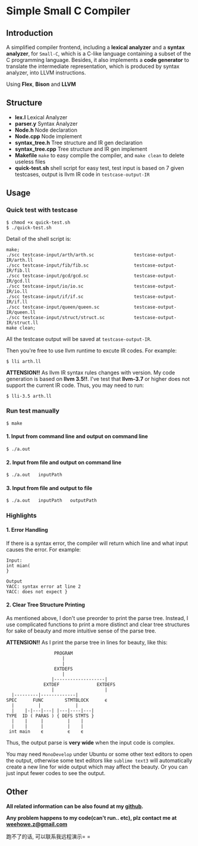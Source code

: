 # Simple Small C Compiler


## Introduction

A simplified compiler frontend, including a **lexical analyzer** and a **syntax analyzer**, for `Small-C`, which is a C-like language containing a subset of the C programming language. Besides, it also implements a **code generator** to translate the intermediate representation, which is produced by syntax analyzer, into LLVM instructions.


Using **Flex**, **Bison** and **LLVM**

## Structure

- **lex.l**       	Lexical Analyzer
- **parser.y**     	Syntax Analyzer
- **Node.h**      	Node declaration
- **Node.cpp**     Node implement
-  **syntax_tree.h** Tree structure and IR gen declaration
-   **syntax_tree.cpp** Tree structure and IR gen implement
- **Makefile**    	`make` to easy compile the compiler, and `make clean` to delete useless files
- **quick-test.sh** 	shell script for easy test, test input is based on 7 given testcases, output is llvm IR code in `testcase-output-IR`

## Usage

### Quick test with testcase

```
$ chmod +x quick-test.sh
$ ./quick-test.sh
```
Detail of the shell script is:
```
make;
./scc testcase-input/arth/arth.sc  			  	testcase-output-IR/arth.ll
./scc testcase-input/fib/fib.sc  				testcase-output-IR/fib.ll
./scc testcase-input/gcd/gcd.sc                 testcase-output-IR/gcd.ll
./scc testcase-input/io/io.sc          		  	testcase-output-IR/io.ll
./scc testcase-input/if/if.sc                   testcase-output-IR/if.ll
./scc testcase-input/queen/queen.sc             testcase-output-IR/queen.ll
./scc testcase-input/struct/struct.sc           testcase-output-IR/struct.ll
make clean;
```

All the testcase output will be saved at `testcase-output-IR`.

Then you're free to use llvm runtime to excute IR codes. For example:
```
$ lli arth.ll
```
**ATTENSION!!**  As llvm IR syntax rules changes with version.  My code generation is based on **llvm 3.5!!**. I've test that **llvm-3.7** or higher does not support the current IR code. Thus,  you may need to run:
```
$ lli-3.5 arth.ll
```
 
### Run test manually

```
$ make
```

#### 1. Input from command line and output on command line
```
$ ./a.out
```

#### 2. Input from file and output on command line
```
$ ./a.out   inputPath
```

#### 3. Input from file and output to file

```
$ ./a.out   inputPath   outputPath
```

### Highlights

#### 1. Error Handling
If there is a syntax error, the compiler will return which line and what input causes the error.
For example:
```
Input:
int mian(
}

Output
YACC: syntax error at line 2
YACC: does not expect }
```

#### 2. Clear Tree Structure Printing
As mentioned above, I don't use preorder to print the parse tree. Instead, I use complicated functions to print a more distinct and clear tree structures for sake of beauty and more intuitive sense of the parse tree.


**ATTENSION!!**  As I print the parse tree in lines for beauty, like this:

```
                  PROGRAM                  
                     |
                     |
                  EXTDEFS                  
                     |
                 |-------------------|
              EXTDEF              EXTDEFS 
                 |                   |
  |---------|-------------|          
SPEC      FUNC        STMTBLOCK      ϵ 
  |         |             |
  |    |-|---|---| |---|----|---|
TYPE  ID ( PARAS ) { DEFS STMTS } 
  |    |     |         |    |
  |    |     |         |    |
 int main    ϵ         ϵ    ϵ 
 ```
 
 Thus, the output parse is **very wide** when the input code is complex. 
 
 You may need `MonoDevelop` under Ubuntu or some other text editors to open the output, otherwise some text editors like `sublime text3` will automatically create a new line for wide output which may affect the beauty. Or you can just input fewer codes to see the output.

## Other

**All related information can be also found at my [github](https://github.com/weehowe-z/Simple-Small-C-Compiler).**

**Any problem happens to my code(can't run.. etc), plz contact me at [weehowe.z@gmail.com](mailto:weehowe.z@gmail.com)**

跑不了的话, 可以联系我远程演示= =




 

